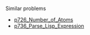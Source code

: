 Similar problems
- [p726_Number_of_Atoms](https://github.com/genxium/Leetcode/tree/master/p726_Number_of_Atoms)
- [p736_Parse_Lisp_Expression](https://github.com/genxium/Leetcode/tree/master/p736_Parse_Lisp_Expression)
